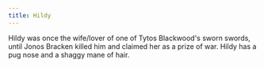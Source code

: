 ```yaml
---
title: Hildy
---
```


Hildy was once the wife/lover of one of Tytos Blackwood's sworn swords, until Jonos Bracken killed him and claimed her as a prize of war. Hildy has a pug nose and a shaggy mane of hair. 


